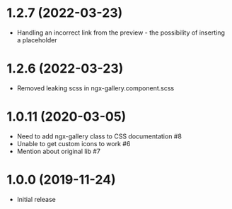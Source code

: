 <a name="1.2.7"></a>
# 1.2.7 (2022-03-23)

* Handling an incorrect link from the preview - the possibility of inserting a placeholder

<a name="1.2.6"></a>
# 1.2.6 (2022-03-23)

* Removed leaking scss in ngx-gallery.component.scss

<a name="1.0.11"></a>
# 1.0.11 (2020-03-05)

* Need to add ngx-gallery class to CSS documentation #8
* Unable to get custom icons to work #6
* Mention about original lib #7

<a name="1.0.0"></a>
# 1.0.0 (2019-11-24)

* Initial release
